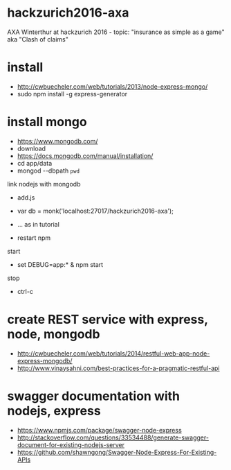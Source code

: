 # hackzurich2016-axa
AXA Winterthur at hackzurich 2016 - topic: "insurance as simple as a game" aka "Clash of claims"

# install
* http://cwbuecheler.com/web/tutorials/2013/node-express-mongo/
* sudo npm install -g express-generator


# install mongo
* https://www.mongodb.com/
* download
* https://docs.mongodb.com/manual/installation/
* cd app/data
* mongod --dbpath `pwd`


link nodejs with mongodb
* add.js
* var db = monk('localhost:27017/hackzurich2016-axa');
* ... as in tutorial

* restart npm

start
* set DEBUG=app:* & npm start

stop
* ctrl-c

# create REST service with express, node, mongodb
* http://cwbuecheler.com/web/tutorials/2014/restful-web-app-node-express-mongodb/
* http://www.vinaysahni.com/best-practices-for-a-pragmatic-restful-api


# swagger documentation with nodejs, express
* https://www.npmjs.com/package/swagger-node-express
* http://stackoverflow.com/questions/33534488/generate-swagger-document-for-existing-nodejs-server
* https://github.com/shawngong/Swagger-Node-Express-For-Existing-APIs